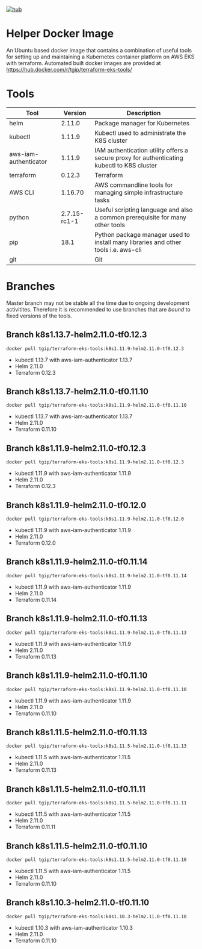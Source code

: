 [![hub](https://img.shields.io/docker/pulls/tgip/terraform-eks-tools.svg)](https://hub.docker.com/r/tgip/terraform-eks-tools/)

# Helper Docker Image

An Ubuntu based docker image that contains a combination of useful tools for setting up and maintaining a Kubernetes container platform on AWS EKS with terraform.
Automated built docker images are provided at https://hub.docker.com/r/tgip/terraform-eks-tools/

# Tools

|Tool                   |Version        |Description                                                                               |
|-----------------------|---------------|------------------------------------------------------------------------------------------|
|helm                   |2.11.0         |Package manager for Kubernetes                                                            |
|kubectl                |1.11.9         |Kubectl used to administrate the K8S cluster                                              |
|aws-iam-authenticator  |1.11.9         |IAM authentication utility offers a secure proxy for authenticating kubectl to K8S cluster|
|terraform              |0.12.3         |Terraform                                                                                 |
|AWS CLI                |1.16.70        |AWS commandline tools for managing simple infrastructure tasks                            |
|python                 |2.7.15-rc1-1   |Useful scripting language and also a common prerequisite for many other tools             |
|pip                    |18.1           |Python package manager used to install many libraries and other tools i.e. aws-cli        |
|git                    |               |Git                                                                                       |

# Branches

Master branch may not be stable all the time due to ongoing development activitites.
Therefore it is recommended to use branches that are *bound* to fixed versions of the tools.

## Branch k8s1.13.7-helm2.11.0-tf0.12.3

`docker pull tgip/terraform-eks-tools:k8s1.11.9-helm2.11.0-tf0.12.3`

- kubectl 1.13.7 with aws-iam-authenticator 1.13.7
- Helm 2.11.0
- Terraform 0.12.3

## Branch k8s1.13.7-helm2.11.0-tf0.11.10

`docker pull tgip/terraform-eks-tools:k8s1.11.9-helm2.11.0-tf0.11.10`

- kubectl 1.13.7 with aws-iam-authenticator 1.13.7
- Helm 2.11.0
- Terraform 0.11.10

## Branch k8s1.11.9-helm2.11.0-tf0.12.3

`docker pull tgip/terraform-eks-tools:k8s1.11.9-helm2.11.0-tf0.12.3`

- kubectl 1.11.9 with aws-iam-authenticator 1.11.9
- Helm 2.11.0
- Terraform 0.12.3

## Branch k8s1.11.9-helm2.11.0-tf0.12.0

`docker pull tgip/terraform-eks-tools:k8s1.11.9-helm2.11.0-tf0.12.0`

- kubectl 1.11.9 with aws-iam-authenticator 1.11.9
- Helm 2.11.0
- Terraform 0.12.0

## Branch k8s1.11.9-helm2.11.0-tf0.11.14

`docker pull tgip/terraform-eks-tools:k8s1.11.9-helm2.11.0-tf0.11.14`

- kubectl 1.11.9 with aws-iam-authenticator 1.11.9
- Helm 2.11.0
- Terraform 0.11.14

## Branch k8s1.11.9-helm2.11.0-tf0.11.13

`docker pull tgip/terraform-eks-tools:k8s1.11.9-helm2.11.0-tf0.11.13`

- kubectl 1.11.9 with aws-iam-authenticator 1.11.9
- Helm 2.11.0
- Terraform 0.11.13

## Branch k8s1.11.9-helm2.11.0-tf0.11.10

`docker pull tgip/terraform-eks-tools:k8s1.11.9-helm2.11.0-tf0.11.10`

- kubectl 1.11.9 with aws-iam-authenticator 1.11.9
- Helm 2.11.0
- Terraform 0.11.10

## Branch k8s1.11.5-helm2.11.0-tf0.11.13

`docker pull tgip/terraform-eks-tools:k8s1.11.5-helm2.11.0-tf0.11.13`

- kubectl 1.11.5 with aws-iam-authenticator 1.11.5
- Helm 2.11.0
- Terraform 0.11.13

## Branch k8s1.11.5-helm2.11.0-tf0.11.11

`docker pull tgip/terraform-eks-tools:k8s1.11.5-helm2.11.0-tf0.11.11`

- kubectl 1.11.5 with aws-iam-authenticator 1.11.5
- Helm 2.11.0
- Terraform 0.11.11

## Branch k8s1.11.5-helm2.11.0-tf0.11.10

`docker pull tgip/terraform-eks-tools:k8s1.11.5-helm2.11.0-tf0.11.10`

- kubectl 1.11.5 with aws-iam-authenticator 1.11.5
- Helm 2.11.0
- Terraform 0.11.10

## Branch k8s1.10.3-helm2.11.0-tf0.11.10

`docker pull tgip/terraform-eks-tools:k8s1.10.3-helm2.11.0-tf0.11.10`

- kubectl 1.10.3 with aws-iam-authenticator 1.10.3
- Helm 2.11.0
- Terraform 0.11.10
 